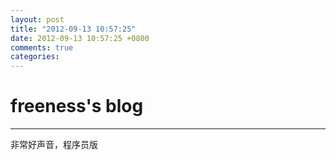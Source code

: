 ```yaml
---
layout: post
title: "2012-09-13 10:57:25"
date: 2012-09-13 10:57:25 +0800
comments: true
categories: 
---
```


# freeness's blog

----------

>
非常好声音，程序员版